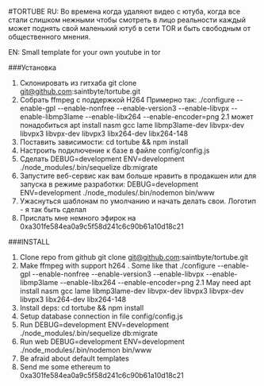 #TORTUBE
RU: Во времена когда удаляют видео с ютуба, 
когда все стали слишком нежными чтобы смотреть
в лицо реальности каждый может поднять свой 
маленький ютуб в сети TOR и быть свободным от 
общественного мнения.

EN: Small template for your own youtube in tor 

###Установка
1. Склонировать из гитхаба git clone git@github.com:saintbyte/tortube.git
2. Собрать ffmpeg c поддержкой H264 
Примерно так:  ./configure --enable-gpl --enable-nonfree --enable-version3 --enable-libvpx --enable-libmp3lame --enable-libx264 --enable-encoder=png
2.1 может понадобиться apt install nasm gcc lame libmp3lame-dev libvpx-dev libvpx3 libvpx-dev libvpx3 libx264-dev libx264-148
3. Поставить зависимости: cd  tortube && npm install
4. Настроить подключение к базе в файле config/config.js
5. Сделать DEBUG=development ENV=development ./node_modules/.bin/sequelize db:migrate
6. Запустите веб-сервис как вам больше нравить в продакшен или для запуска в режиме разработки:
DEBUG=development ENV=development ./node_modules/.bin/nodemon bin/www
7. Ужаснуться шаблонам по умолчанию и начать делать свои. Логотип - я так быть сделал 
8. Прислать мне немного эфирок на 0xa301fe584ea0a9c5f58d241c6c90b61a10d18c21

###INSTALL
1. Clone repo from github git clone git@github.com:saintbyte/tortube.git
2. Make ffmpeg with support h264 . Some like that ./configure --enable-gpl --enable-nonfree --enable-version3 --enable-libvpx --enable-libmp3lame --enable-libx264 --enable-encoder=png
2.1 May need apt install nasm gcc lame libmp3lame-dev libvpx-dev libvpx3 libvpx-dev libvpx3 libx264-dev libx264-148
3. Install deps: cd  tortube && npm install
4. Setup database connection in file config/config.js
5. Run DEBUG=development ENV=development ./node_modules/.bin/sequelize db:migrate
6. Run web DEBUG=development ENV=development ./node_modules/.bin/nodemon bin/www
7. Be afraid about default templates
8. Send me some ethereum to 0xa301fe584ea0a9c5f58d241c6c90b61a10d18c21

